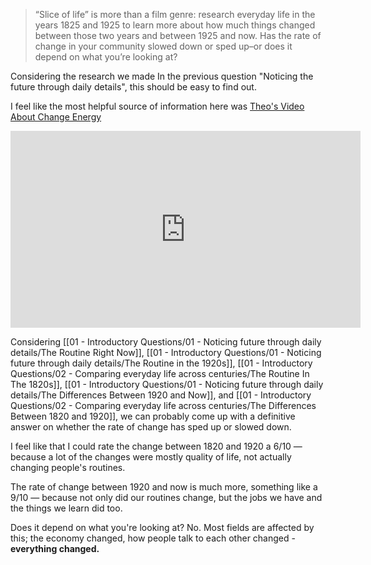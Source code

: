 > “Slice of life” is more than a film genre: research everyday life in the years 1825 and 1925 to learn more about how much things changed between those two years and between 1925 and now. Has the rate of change in your community slowed down or sped up–or does it depend on what you’re looking at?

Considering the research we made In the previous question "Noticing the future through daily details", this should be easy to find out.

I feel like the most helpful source of information here was [Theo's Video About Change Energy](https://www.youtube.com/watch?v=EBHiis5F2JY)

<center> <iframe width="560" height="315" src="https://www.youtube.com/embed/EBHiis5F2JY" title="YouTube video player" frameborder="0" allow="accelerometer; autoplay; clipboard-write; encrypted-media; gyroscope; picture-in-picture; web-share" referrerpolicy="strict-origin-when-cross-origin" allowfullscreen></iframe> </center>

Considering [[01 - Introductory Questions/01 - Noticing future through daily details/The Routine Right Now]], [[01 - Introductory Questions/01 - Noticing future through daily details/The Routine in the 1920s]], [[01 - Introductory Questions/02 - Comparing everyday life across centuries/The Routine In The 1820s]], [[01 - Introductory Questions/01 - Noticing future through daily details/The Differences Between 1920 and Now]], and [[01 - Introductory Questions/02 - Comparing everyday life across centuries/The Differences Between 1820 and 1920]], we can probably come up with a definitive answer on whether the rate of change has sped up or slowed down.

I feel like that I could rate the change between 1820 and 1920 a 6/10 — because a lot of the changes were mostly quality of life, not actually changing people's routines.

The rate of change between 1920 and now is much more, something like a 9/10 — because not only did our routines change, but the jobs we have and the things we learn did too.

Does it depend on what you're looking at? No. Most fields are affected by this; the economy changed, how people talk to each other changed - **everything changed.**

